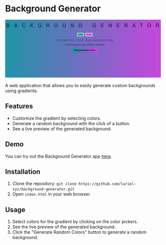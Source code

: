 # Background Generator

![Background Generator](screenshot.png)

A web application that allows you to easily generate custom backgrounds using gradients. 

## Features

- Customize the gradient by selecting colors.
- Generate a random background with the click of a button.
- See a live preview of the generated background.

## Demo

You can try out the Background Generator app [here](https://example.com/background-generator).

## Installation

1. Clone the repository: `git clone https://github.com/luriel-xyz/background-generator.git`
2. Open `index.html` in your web browser.

## Usage

1. Select colors for the gradient by clicking on the color pickers.
2. See the live preview of the generated background.
3. Click the "Generate Random Colors" button to generate a random background.